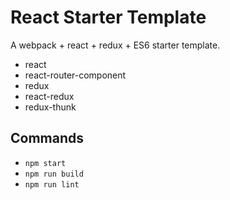 # React Starter Template

A webpack + react + redux + ES6 starter template.

* react
* react-router-component
* redux
* react-redux
* redux-thunk


## Commands
* `npm start`
* `npm run build`
* `npm run lint`
